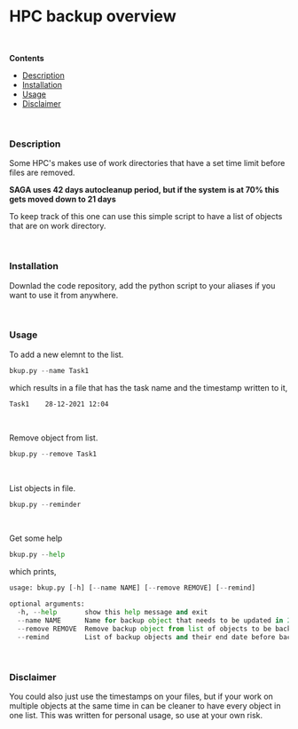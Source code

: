 # HPC backup overview

<br>

**Contents**
* [Description](#description)
* [Installation](#installation)
* [Usage](#usage)
* [Disclaimer](#disclaimer)

<br>

### Description

Some HPC's makes use of work directories that have a set time limit before files are removed.

**SAGA uses 42 days autocleanup period, but if the system is at 70% this gets moved down to 21 days**

To keep track of this one can use this simple script to have a list of objects that are on work directory. 


<br>


### Installation

Downlad the code repository, add the python script to your aliases if you want to use it from anywhere.


<br>

### Usage

To add a new elemnt to the list.

```python
bkup.py --name Task1
```
which results in a file that has the task name and the timestamp written to it,

```
Task1    28-12-2021 12:04
```
<br>

Remove object from list.

```python
bkup.py --remove Task1
```
<br>

List objects in file.

```python
bkup.py --reminder
```

<br>

Get some help

```python
bkup.py --help
```

which prints,

```python
usage: bkup.py [-h] [--name NAME] [--remove REMOVE] [--remind]

optional arguments:
  -h, --help       show this help message and exit
  --name NAME      Name for backup object that needs to be updated in 20 days.
  --remove REMOVE  Remove backup object from list of objects to be backed up.
  --remind         List of backup objects and their end date before backup
```

<br>


### Disclaimer

You could also just use the timestamps on your files, but if your work on multiple objects at the same time in can be cleaner to have every object in one list. This was written for personal usage, so use at your own risk.